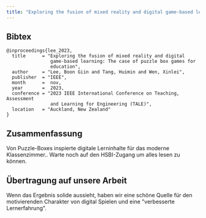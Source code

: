 ```yaml
---
title: "Exploring the fusion of mixed reality and digital game-based learning: The case of puzzle box games for education"
---
```


## Bibtex

```
@inproceedings{lee_2023,
  title      = "Exploring the fusion of mixed reality and digital
                game-based learning: The case of puzzle box games for
                education",
  author     = "Lee, Boon Giin and Tang, Huimin and Wen, Xinlei",
  publisher  = "IEEE",
  month      =  nov,
  year       =  2023,
  conference = "2023 IEEE International Conference on Teaching, Assessment
                and Learning for Engineering (TALE)",
  location   = "Auckland, New Zealand"
}
```

## Zusammenfassung

Von Puzzle-Boxes inspierte digitale Lerninhalte für das moderne Klassenzimmer.. Warte noch auf den HSBI-Zugang um alles lesen zu können.

## Übertragung auf unsere Arbeit

Wenn das Ergebnis solide aussieht, haben wir eine schöne Quelle für den motivierenden Charakter von digital Spielen und eine "verbesserte Lernerfahrung".

